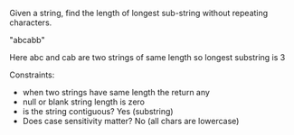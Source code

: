 Given a string, find the length of longest sub-string without repeating characters.

"abcabb"

Here abc and cab are two strings of same length so longest substring is 3

Constraints:
- when two strings have same length the return any
- null or blank string length is zero
- is the string contiguous? Yes (substring)
- Does case sensitivity matter? No (all chars are lowercase)